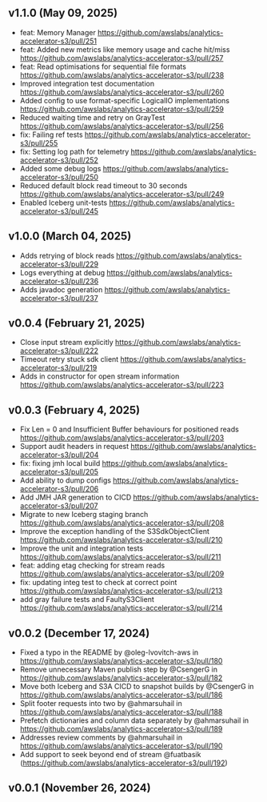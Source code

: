 ## v1.1.0 (May 09, 2025)

* feat: Memory Manager https://github.com/awslabs/analytics-accelerator-s3/pull/251
* feat: Added new metrics like memory usage and cache hit/miss https://github.com/awslabs/analytics-accelerator-s3/pull/257
* feat: Read optimisations for sequential file formats https://github.com/awslabs/analytics-accelerator-s3/pull/238
* Improved integration test documentation https://github.com/awslabs/analytics-accelerator-s3/pull/260
* Added config to use format-specific LogicalIO implementations https://github.com/awslabs/analytics-accelerator-s3/pull/259
* Reduced waiting time and retry on GrayTest https://github.com/awslabs/analytics-accelerator-s3/pull/256
* fix: Failing ref tests https://github.com/awslabs/analytics-accelerator-s3/pull/255
* fix: Setting log path for telemetry https://github.com/awslabs/analytics-accelerator-s3/pull/252
* Added some debug logs https://github.com/awslabs/analytics-accelerator-s3/pull/250
* Reduced default block read timeout to 30 seconds https://github.com/awslabs/analytics-accelerator-s3/pull/249
* Enabled Iceberg unit-tests https://github.com/awslabs/analytics-accelerator-s3/pull/245

## v1.0.0 (March 04, 2025)

* Adds retrying of block reads https://github.com/awslabs/analytics-accelerator-s3/pull/229
* Logs everything at debug https://github.com/awslabs/analytics-accelerator-s3/pull/236
* Adds javadoc generation https://github.com/awslabs/analytics-accelerator-s3/pull/237

## v0.0.4 (February 21, 2025)

* Close input stream explicitly https://github.com/awslabs/analytics-accelerator-s3/pull/222
* Timeout retry stuck sdk client https://github.com/awslabs/analytics-accelerator-s3/pull/219
* Adds in constructor for open stream information https://github.com/awslabs/analytics-accelerator-s3/pull/223

## v0.0.3 (February 4, 2025)

* Fix Len = 0 and Insufficient Buffer behaviours for positioned reads https://github.com/awslabs/analytics-accelerator-s3/pull/203
* Support audit headers in request https://github.com/awslabs/analytics-accelerator-s3/pull/204
* fix: fixing jmh local build https://github.com/awslabs/analytics-accelerator-s3/pull/205
* Add ability to dump configs https://github.com/awslabs/analytics-accelerator-s3/pull/206
* Add JMH JAR generation to CICD https://github.com/awslabs/analytics-accelerator-s3/pull/207
* Migrate to new Iceberg staging branch https://github.com/awslabs/analytics-accelerator-s3/pull/208
* Improve the exception handling of the S3SdkObjectClient https://github.com/awslabs/analytics-accelerator-s3/pull/210
* Improve the unit and integration tests https://github.com/awslabs/analytics-accelerator-s3/pull/211
* feat: adding etag checking for stream reads https://github.com/awslabs/analytics-accelerator-s3/pull/209
* fix: updating integ test to check at correct point https://github.com/awslabs/analytics-accelerator-s3/pull/213
* add gray failure tests and FaultyS3Client https://github.com/awslabs/analytics-accelerator-s3/pull/214

## v0.0.2 (December 17, 2024)

* Fixed a typo in the README by @oleg-lvovitch-aws in https://github.com/awslabs/analytics-accelerator-s3/pull/180
* Remove unnecessary Maven publish step by @CsengerG in https://github.com/awslabs/analytics-accelerator-s3/pull/182
* Move both Iceberg and S3A CICD to snapshot builds by @CsengerG in https://github.com/awslabs/analytics-accelerator-s3/pull/186
* Split footer requests into two by @ahmarsuhail in https://github.com/awslabs/analytics-accelerator-s3/pull/188
* Prefetch dictionaries and column data separately by @ahmarsuhail in https://github.com/awslabs/analytics-accelerator-s3/pull/189
* Addresses review comments by @ahmarsuhail in https://github.com/awslabs/analytics-accelerator-s3/pull/190
* Add support to seek beyond end of stream @fuatbasik  (https://github.com/awslabs/analytics-accelerator-s3/pull/192)

## v0.0.1 (November 26, 2024)
